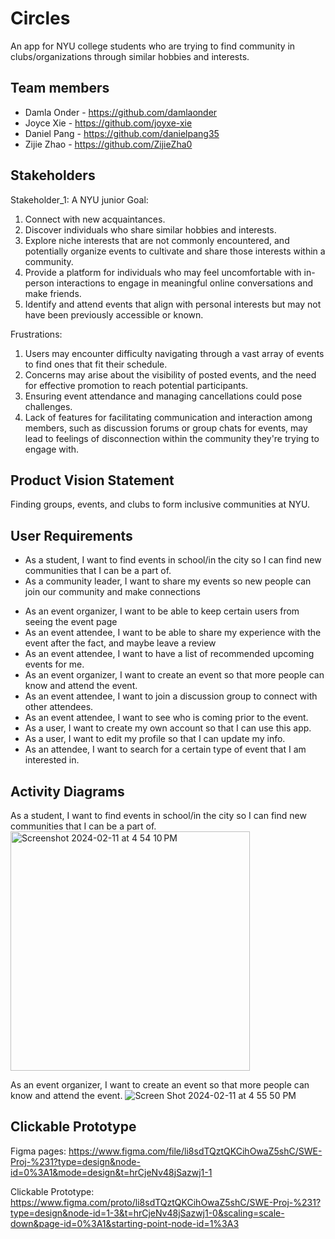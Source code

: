 # Circles

An app for NYU college students who are trying to find community in clubs/organizations through similar hobbies and interests. 

## Team members

- Damla Onder - https://github.com/damlaonder
- Joyce Xie - https://github.com/joyxe-xie
- Daniel Pang - https://github.com/danielpang35
- Zijie Zhao - https://github.com/ZijieZha0

## Stakeholders

Stakeholder_1: A NYU  junior 
Goal:
1. Connect with new acquaintances.
2. Discover individuals who share similar hobbies and interests.
3. Explore niche interests that are not commonly encountered, and potentially organize events to cultivate and share those interests within a community.
4. Provide a platform for individuals who may feel uncomfortable with in-person interactions to engage in meaningful online conversations and make friends.
5. Identify and attend events that align with personal interests but may not have been previously accessible or known.

Frustrations:
1. Users may encounter difficulty navigating through a vast array of events to find ones that fit their schedule.
2. Concerns may arise about the visibility of posted events, and the need for effective promotion to reach potential participants.
3. Ensuring event attendance and managing cancellations could pose challenges.
4. Lack of features for facilitating communication and interaction among members, such as discussion forums or group chats for events, may lead to feelings of disconnection within the community they're trying to engage with.


## Product Vision Statement

Finding groups, events, and clubs to form inclusive communities at NYU.

## User Requirements

- As a student, I want to find events in school/in the city so I can find new communities that I can be a part of. 
- As a community leader, I want to share my events so new people can join our community and make connections
* As an event organizer, I want to be able to keep certain users from seeing the event page
* As an event attendee, I want to be able to share my experience with the event after the fact, and maybe leave a review
* As an event attendee, I want to have a list of recommended upcoming events for me.
* As an event organizer, I want to create an event so that more people can know and attend the event.
* As an event attendee, I want to join a discussion group to connect with other attendees.
* As an event attendee, I want to see who is coming prior to the event. 
* As a user, I want to create my own account so that I can use this app.
* As a user, I want to edit my profile so that I can update my info.
* As an attendee, I want to search for a certain type of event that I am interested in.



## Activity Diagrams

As a student, I want to find events in school/in the city so I can find new communities that I can be a part of. 
<img width="383" alt="Screenshot 2024-02-11 at 4 54 10 PM" src="https://github.com/software-students-spring2024/1-specification-exercise-teamddjz/assets/79882950/3d64f28e-e6e8-4523-a457-fcc1b8ffa4d1">

As an event organizer, I want to create an event so that more people can know and attend the event.
![Screen Shot 2024-02-11 at 4 55 50 PM](https://github.com/software-students-spring2024/1-specification-exercise-teamddjz/assets/53539894/66eb96c3-befd-4f35-90de-8606c371ceaa)


## Clickable Prototype

Figma pages: https://www.figma.com/file/li8sdTQztQKCihOwaZ5shC/SWE-Proj-%231?type=design&node-id=0%3A1&mode=design&t=hrCjeNv48jSazwj1-1

Clickable Prototype: https://www.figma.com/proto/li8sdTQztQKCihOwaZ5shC/SWE-Proj-%231?type=design&node-id=1-3&t=hrCjeNv48jSazwj1-0&scaling=scale-down&page-id=0%3A1&starting-point-node-id=1%3A3


